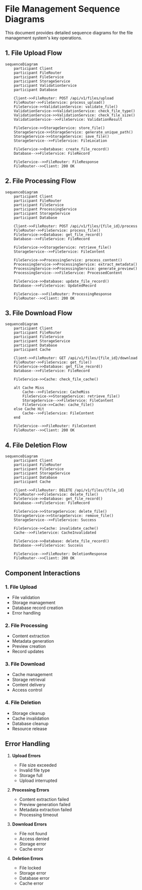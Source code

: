 # File Management Sequence Diagrams

This document provides detailed sequence diagrams for the file management system's key operations.

## 1. File Upload Flow

```mermaid
sequenceDiagram
    participant Client
    participant FileRouter
    participant FileService
    participant StorageService
    participant ValidationService
    participant Database

    Client->>FileRouter: POST /api/v1/files/upload
    FileRouter->>FileService: process_upload()
    FileService->>ValidationService: validate_file()
    ValidationService->>ValidationService: check_file_type()
    ValidationService->>ValidationService: check_file_size()
    ValidationService-->>FileService: ValidationResult
    
    FileService->>StorageService: store_file()
    StorageService->>StorageService: generate_unique_path()
    StorageService->>StorageService: save_file()
    StorageService-->>FileService: FileLocation
    
    FileService->>Database: create_file_record()
    Database-->>FileService: FileRecord
    
    FileService-->>FileRouter: FileResponse
    FileRouter-->>Client: 200 OK
```

## 2. File Processing Flow

```mermaid
sequenceDiagram
    participant Client
    participant FileRouter
    participant FileService
    participant ProcessingService
    participant StorageService
    participant Database

    Client->>FileRouter: POST /api/v1/files/{file_id}/process
    FileRouter->>FileService: process_file()
    FileService->>Database: get_file_record()
    Database-->>FileService: FileRecord
    
    FileService->>StorageService: retrieve_file()
    StorageService-->>FileService: FileContent
    
    FileService->>ProcessingService: process_content()
    ProcessingService->>ProcessingService: extract_metadata()
    ProcessingService->>ProcessingService: generate_preview()
    ProcessingService-->>FileService: ProcessedContent
    
    FileService->>Database: update_file_record()
    Database-->>FileService: UpdatedRecord
    
    FileService-->>FileRouter: ProcessingResponse
    FileRouter-->>Client: 200 OK
```

## 3. File Download Flow

```mermaid
sequenceDiagram
    participant Client
    participant FileRouter
    participant FileService
    participant StorageService
    participant Database
    participant Cache

    Client->>FileRouter: GET /api/v1/files/{file_id}/download
    FileRouter->>FileService: get_file()
    FileService->>Database: get_file_record()
    Database-->>FileService: FileRecord
    
    FileService->>Cache: check_file_cache()
    
    alt Cache Miss
        Cache-->>FileService: CacheMiss
        FileService->>StorageService: retrieve_file()
        StorageService-->>FileService: FileContent
        FileService->>Cache: cache_file()
    else Cache Hit
        Cache-->>FileService: FileContent
    end
    
    FileService-->>FileRouter: FileContent
    FileRouter-->>Client: 200 OK
```

## 4. File Deletion Flow

```mermaid
sequenceDiagram
    participant Client
    participant FileRouter
    participant FileService
    participant StorageService
    participant Database
    participant Cache

    Client->>FileRouter: DELETE /api/v1/files/{file_id}
    FileRouter->>FileService: delete_file()
    FileService->>Database: get_file_record()
    Database-->>FileService: FileRecord
    
    FileService->>StorageService: delete_file()
    StorageService->>StorageService: remove_file()
    StorageService-->>FileService: Success
    
    FileService->>Cache: invalidate_cache()
    Cache-->>FileService: CacheInvalidated
    
    FileService->>Database: delete_file_record()
    Database-->>FileService: Success
    
    FileService-->>FileRouter: DeletionResponse
    FileRouter-->>Client: 200 OK
```

## Component Interactions

### 1. File Upload
- File validation
- Storage management
- Database record creation
- Error handling

### 2. File Processing
- Content extraction
- Metadata generation
- Preview creation
- Record updates

### 3. File Download
- Cache management
- Storage retrieval
- Content delivery
- Access control

### 4. File Deletion
- Storage cleanup
- Cache invalidation
- Database cleanup
- Resource release

## Error Handling

1. **Upload Errors**
   - File size exceeded
   - Invalid file type
   - Storage full
   - Upload interrupted

2. **Processing Errors**
   - Content extraction failed
   - Preview generation failed
   - Metadata extraction failed
   - Processing timeout

3. **Download Errors**
   - File not found
   - Access denied
   - Storage error
   - Cache error

4. **Deletion Errors**
   - File locked
   - Storage error
   - Database error
   - Cache error 